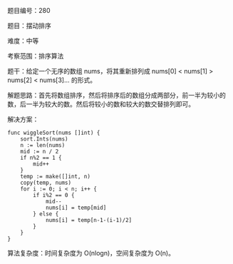 题目编号：280

题目：摆动排序

难度：中等

考察范围：排序算法

题干：给定一个无序的数组 nums，将其重新排列成 nums[0] < nums[1] > nums[2] < nums[3]... 的形式。

解题思路：首先将数组排序，然后将排序后的数组分成两部分，前一半为较小的数，后一半为较大的数。然后将较小的数和较大的数交替排列即可。

解决方案：

```
func wiggleSort(nums []int) {
    sort.Ints(nums)
    n := len(nums)
    mid := n / 2
    if n%2 == 1 {
        mid++
    }
    temp := make([]int, n)
    copy(temp, nums)
    for i := 0; i < n; i++ {
        if i%2 == 0 {
            mid--
            nums[i] = temp[mid]
        } else {
            nums[i] = temp[n-1-(i-1)/2]
        }
    }
}
```

算法复杂度：时间复杂度为 O(nlogn)，空间复杂度为 O(n)。